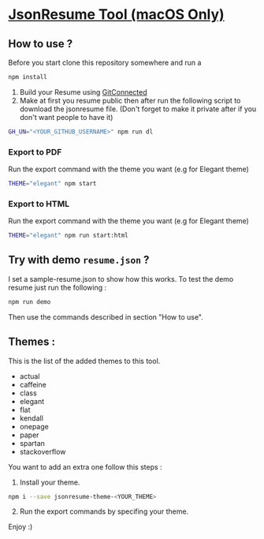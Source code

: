 # [JsonResume Tool (macOS Only)](https://jsonresume.org/getting-started/)


## How to use ?

Before you start clone this repository somewhere and run a 
```sh 
npm install
```

1. Build your Resume using [GitConnected](https://gitconnected.com/portfolio-api)
2. Make at first you resume public then after run the following script to download the jsonresume file. (Don't forget to make it private after if you don't want people to have it)
```sh
GH_UN="<YOUR_GITHUB_USERNAME>" npm run dl
```

### Export to PDF
Run the export command with the theme you want (e.g for Elegant theme)
```sh
THEME="elegant" npm start 
```

### Export to HTML
Run the export command with the theme you want (e.g for Elegant theme)
```sh
THEME="elegant" npm run start:html
```

## Try with demo `resume.json` ?

I set a sample-resume.json to show how this works. To test the demo resume just run the following :
```sh
npm run demo
```

Then use the commands described in section "How to use".

## Themes :

This is the list of the added themes to this tool.
- actual
- caffeine
- class
- elegant
- flat
- kendall
- onepage
- paper
- spartan
- stackoverflow

You want to add an extra one follow this steps :

1. Install your theme.
```sh
npm i --save jsonresume-theme-<YOUR_THEME>
```
2. Run the export commands by specifing your theme.

Enjoy :)